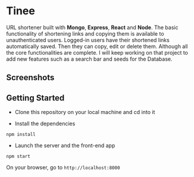 # Tinee

URL shortener built with **Mongo**, **Express**, **React** and **Node**. The basic functionality of shortening links and copying them is available to unauthenticated users. Logged-in users have their shortened links automatically saved. Then they can copy, edit or delete them. Although all the core functionalities are complete. I will keep working on that project to add new features such as a search bar and seeds for the Database.

## Screenshots



## Getting Started

* Clone this repository on your local machine and cd into it

* Install the dependencies
```
npm install
```
* Launch the server and the front-end app
```
npm start
```
On your browser, go to ```http://localhost:8000```